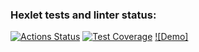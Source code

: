 ### Hexlet tests and linter status:
[![Actions Status](https://github.com/Morphlike/python-project-49/workflows/hexlet-check/badge.svg)](https://github.com/Morphlike/python-project-49/actions)
[![Test Coverage](https://api.codeclimate.com/v1/badges/907f9003d89cef7468cc/test_coverage)](https://codeclimate.com/github/Morphlike/python-project-49/test_coverage)
[![Demo]](https://asciinema.org/a/Iz5F6x8FjSiI2gYU05fj6lTqY)